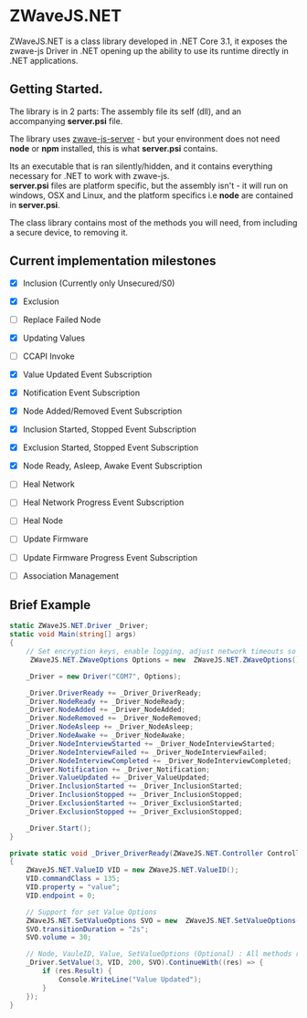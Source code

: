 # ZWaveJS.NET

ZWaveJS.NET is a class library developed in .NET Core 3.1, it exposes the zwave-js Driver in .NET opening up the ability to use its runtime directly in .NET applications.

## Getting Started.

The library is in 2 parts: The assembly file its self (dll), and an accompanying **server.psi** file.  

The library uses [zwave-js-server](https://github.com/zwave-js/zwave-js-server) - but your environment does not need **node** or **npm** installed, this is what **server.psi** contains.  

Its an executable that is ran silently/hidden, and it contains everything necessary for .NET to work with zwave-js.  
**server.psi** files are platform specific, but the assembly isn't - it will run on windows, OSX and Linux, and the platform specifics i.e **node** are contained in **server.psi**.

The class library contains most of the methods you will need, from including a secure device, to removing it.

## Current implementation milestones 
 - [x] Inclusion (Currently only Unsecured/S0)
 - [x] Exclusion
 - [ ] Replace Failed Node
 - [x] Updating Values
 - [ ] CCAPI Invoke
 - [x] Value Updated Event Subscription
 - [x] Notification Event Subscription
 - [x] Node Added/Removed Event Subscription
 - [x] Inclusion Started, Stopped Event Subscription
 - [x] Exclusion Started, Stopped Event Subscription
 - [x] Node Ready, Asleep, Awake Event Subscription
 - [ ] Heal Network
 - [ ] Heal Network Progress Event Subscription
 - [ ] Heal Node
 - [ ] Update Firmware
 - [ ] Update Firmware Progress Event Subscription
 - [ ] Association Management


## Brief Example
```c#
static ZWaveJS.NET.Driver _Driver;
static void Main(string[] args)
{
    // Set encryption keys, enable logging, adjust network timeouts so on and so forth.
     ZWaveJS.NET.ZWaveOptions Options = new  ZWaveJS.NET.ZWaveOptions();

    _Driver = new Driver("COM7", Options);

    _Driver.DriverReady += _Driver_DriverReady;
    _Driver.NodeReady += _Driver_NodeReady;
    _Driver.NodeAdded += _Driver_NodeAdded;
    _Driver.NodeRemoved += _Driver_NodeRemoved;
    _Driver.NodeAsleep += _Driver_NodeAsleep;
    _Driver.NodeAwake += _Driver_NodeAwake;
    _Driver.NodeInterviewStarted += _Driver_NodeInterviewStarted;
    _Driver.NodeInterviewFailed += _Driver_NodeInterviewFailed;
    _Driver.NodeInterviewCompleted += _Driver_NodeInterviewCompleted;
    _Driver.Notification += _Driver_Notification;
    _Driver.ValueUpdated += _Driver_ValueUpdated;
    _Driver.InclusionStarted += _Driver_InclusionStarted;
    _Driver.InclusionStopped += _Driver_InclusionStopped;
    _Driver.ExclusionStarted += _Driver_ExclusionStarted;
    _Driver.ExclusionStopped += _Driver_ExclusionStopped;

    _Driver.Start();
}

private static void _Driver_DriverReady(ZWaveJS.NET.Controller Controller, ZWaveJS.NET.ZWaveNode[] Nodes)
{
    ZWaveJS.NET.ValueID VID = new ZWaveJS.NET.ValueID();
    VID.commandClass = 135;
    VID.property = "value";
    VID.endpoint = 0;

    // Support for set Value Options
    ZWaveJS.NET.SetValueOptions SVO = new  ZWaveJS.NET.SetValueOptions();
    SVO.transitionDuration = "2s";
    SVO.volume = 30;

    // Node, VauleID, Value, SetValueOptions (Optional) : All methods returns a task, as to not block the UI
    _Driver.SetValue(3, VID, 200, SVO).ContinueWith((res) => {
        if (res.Result) {
            Console.WriteLine("Value Updated");
        }
    });
}
```